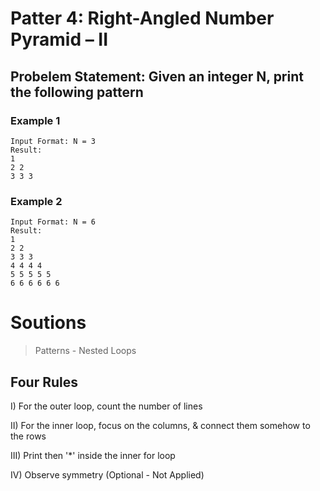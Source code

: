 # Patter 4: Right-Angled Number Pyramid – II

## Probelem Statement: Given an integer N, print the following pattern

### Example 1

```
Input Format: N = 3
Result:
1
2 2
3 3 3
```

### Example 2

```
Input Format: N = 6
Result:
1
2 2
3 3 3
4 4 4 4
5 5 5 5 5
6 6 6 6 6 6
```

# Soutions

> Patterns - Nested Loops

## Four Rules

I) For the outer loop, count the number of lines

II) For the inner loop, focus on the columns, & connect them somehow to the rows

III) Print then '\*' inside the inner for loop

IV) Observe symmetry (Optional - Not Applied)
